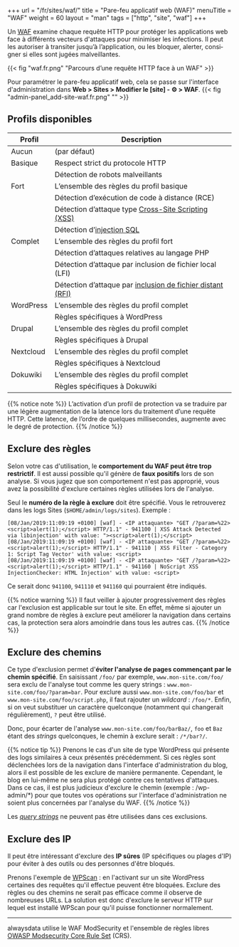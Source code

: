 +++
url = "/fr/sites/waf/"
title = "Pare-feu applicatif web (WAF)"
menuTitle = "WAF"
weight = 60
layout = "man"
tags = ["http", "site", "waf"]
+++

Un [WAF](https://fr.wikipedia.org/wiki/Web_application_firewall) exa­mine chaque requête HTTP pour protéger les applications web face à différents vecteurs d'attaques pour minimiser les infections. Il peut les auto­ri­ser à tran­si­ter jus­qu’à l’ap­pli­ca­tion, ou les blo­quer, aler­ter, consi­gner si elles sont jugées mal­veillantes.

{{< fig "waf.fr.png" "Parcours d’une requête HTTP face à un WAF" >}}

Pour paramétrer le pare-feu applicatif web, cela se passe sur l'interface d'administration dans **Web > Sites > Modifier le [site] - ⚙️ > WAF**.
{{< fig "admin-panel_add-site-waf.fr.png" "" >}}

## Profils disponibles

|Profil|Description|
|---|---|
|Aucun|(par défaut)|
|Basique|Respect strict du pro­to­cole HTTP|
||Détection de robots mal­veillants|
|Fort|L’ensemble des règles du pro­fil basique|
||Détection d’exécution de code à dis­tance (RCE)|
||Détection d’attaque type [Cross-Site Scripting (XSS)](https://fr.wikipedia.org/wiki/Cross-site_scripting)|
||Détection d’[injec­tion SQL](https://fr.wikipedia.org/wiki/Injection_SQL)|
| Complet|L’ensemble des règles du pro­fil fort|
||Détection d’attaques rela­tives au lan­gage PHP|
||Détection d’attaque par inclu­sion de fichier local (LFI)|
||Détection d’attaque par [inclu­sion de fichier dis­tant (RFI)](https://fr.wikipedia.org/wiki/Remote_File_Inclusion)|
|WordPress|L’ensemble des règles du pro­fil com­plet|
||Règles spé­ci­fiques à WordPress|
|Drupal|L’ensemble des règles du pro­fil com­plet|
||Règles spé­ci­fiques à Drupal|
|Nextcloud|L’ensemble des règles du pro­fil com­plet|
||Règles spé­ci­fiques à Nextcloud|
|Dokuwiki|L’ensemble des règles du pro­fil com­plet|
||Règles spé­ci­fiques à Dokuwiki|

{{% notice note %}}
L’ac­ti­va­tion d’un pro­fil de pro­tec­tion va se tra­duire par une légère aug­men­ta­tion de la latence lors du trai­te­ment d’une requête HTTP. Cette latence, de l’ordre de quelques mil­li­se­condes, aug­mente avec le degré de pro­tec­tion.
{{% /notice %}}

## Exclure des règles

Selon votre cas d'utilisation, le **comportement du WAF peut être trop restrictif**. Il est aussi possible qu'il génère de **faux positifs** lors de son analyse. Si vous jugez que son comportement n'est pas approprié, vous avez la possibilité d'exclure certaines règles utilisées lors de l'analyse.

Seul le **numéro de la règle à exclure** doit être spécifié. Vous le retrouverez dans les logs Sites (`$HOME/admin/logs/sites`). Exemple :

```
[08/Jan/2019:11:09:19 +0100] [waf] - <IP attaquante> "GET /?param=%22><script>alert(1);</script> HTTP/1.1" - 941100 | XSS Attack Detected via libinjection' with value: "><script>alert(1);</script>
[08/Jan/2019:11:09:19 +0100] [waf] - <IP attaquante> "GET /?param=%22><script>alert(1);</script> HTTP/1.1" - 941110 | XSS Filter - Category 1: Script Tag Vector' with value: <script>
[08/Jan/2019:11:09:19 +0100] [waf] - <IP attaquante> "GET /?param=%22><script>alert(1);</script> HTTP/1.1" - 941160 | NoScript XSS InjectionChecker: HTML Injection' with value: <script>
```

Ce serait donc `941100`, `941110` et `941160` qui pourraient être indiqués.

{{% notice warning %}}
Il faut veiller à ajouter progressivement des règles car l'exclusion est applicable sur tout le site. En effet, même si ajouter un grand nombre de règles à exclure peut améliorer la navigation dans certains cas, la protection sera alors amoindrie dans tous les autres cas.
{{% /notice %}}

## Exclure des chemins

Ce type d'exclusion permet d'**éviter l'analyse de pages commençant par le chemin spécifié**. En saisissant `/foo/` par exemple, `www.mon-site.com/foo/` sera exclu de l'analyse tout comme les query strings : `www.mon-site.com/foo/?param=bar`. Pour exclure aussi `www.mon-site.com/foo/bar` et `www.mon-site.com/foo/script.php`, il faut rajouter un _wildcard_ : `/foo/*`. Enfin, si on veut substituer un caractère quelconque (notamment qui changerait régulièrement), `?` peut être utilisé.

Donc, pour écarter de l'analyse `www.mon-site.com/foo/barBaz/`, `foo` et `Baz` étant des _strings_ quelconques, le chemin à exclure serait : `/*/bar?/`.

{{% notice tip %}}
Prenons le cas d'un site de type WordPress qui présente des logs similaires à ceux présentés précédemment. Si ces règles sont déclenchées lors de la navigation dans l'interface d'administration du blog, alors il est possible de les exclure de manière permanente.
Cependant, le blog en lui-même ne sera plus protégé contre ces tentatives d'attaques. Dans ce cas, il est plus judicieux d'exclure le chemin (exemple : /wp-admin/*) pour que toutes vos opérations sur l'interface d'administration ne soient plus concernées par l'analyse du WAF.
{{% /notice %}}

Les *[query strings](https://en.wikipedia.org/wiki/Query_string)* ne peuvent pas être utilisées dans ces exclusions.

## Exclure des IP

Il peut être intéressant d'exclure des **IP sûres** (IP spécifiques ou plages d'IP) pour éviter à des outils ou des personnes d'être bloqués.

Prenons l'exemple de [WPScan](https://wpscan.com/) : en l'activant sur un site WordPress certaines des requêtes qu'il effectue peuvent être bloquées. Exclure des règles ou des chemins ne serait pas efficace comme il observe de nombreuses URLs. La solution est donc d'exclure le serveur HTTP sur lequel est installé WPScan pour qu'il puisse fonctionner normalement.

---
alwaysdata utilise le WAF ModSecurity et l'ensemble de règles libres [OWASP Modsecurity Core Rule Set](https://coreruleset.org/) (CRS).
